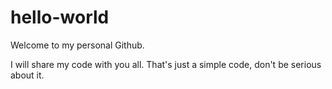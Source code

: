 # hello-world
Welcome to my personal Github.

I will share my code with you all.
That's just a simple code, don't be serious about it.
